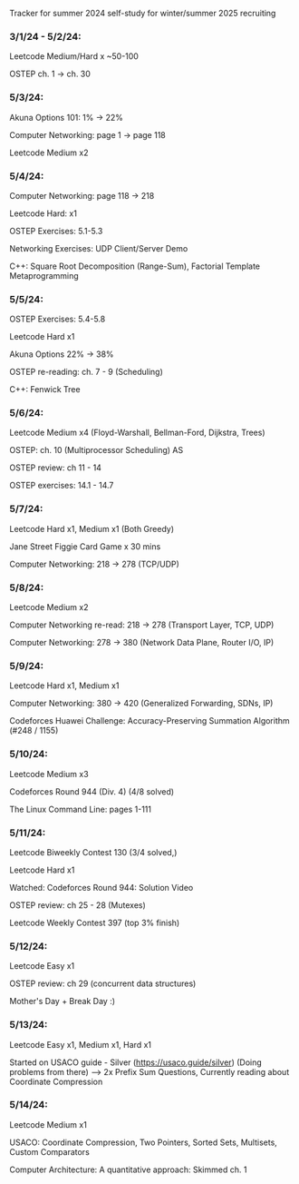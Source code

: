 Tracker for summer 2024 self-study for winter/summer 2025 recruiting

### 3/1/24 - 5/2/24:

Leetcode Medium/Hard x ~50-100

OSTEP ch. 1 → ch. 30

### 5/3/24:

Akuna Options 101: 1% → 22%

Computer Networking: page 1 → page 118

Leetcode Medium x2

### 5/4/24:

Computer Networking: page 118 → 218

Leetcode Hard: x1

OSTEP Exercises: 5.1-5.3

Networking Exercises: UDP Client/Server Demo

C++: Square Root Decomposition (Range-Sum), Factorial Template Metaprogramming 

### 5/5/24:

OSTEP Exercises: 5.4-5.8

Leetcode Hard x1

Akuna Options 22% → 38%

OSTEP re-reading: ch. 7 - 9 (Scheduling)

C++: Fenwick Tree


### 5/6/24:

Leetcode Medium x4 (Floyd-Warshall, Bellman-Ford, Dijkstra, Trees)

OSTEP: ch. 10 (Multiprocessor Scheduling)
 AS
 
OSTEP review: ch 11 - 14

OSTEP exercises: 14.1 - 14.7

### 5/7/24:

Leetcode Hard x1, Medium x1 (Both Greedy)

Jane Street Figgie Card Game x 30 mins

Computer Networking: 218 → 278 (TCP/UDP)

### 5/8/24:

Leetcode Medium x2

Computer Networking re-read: 218 → 278 (Transport Layer, TCP, UDP)

Computer Networking: 278 → 380  (Network Data Plane, Router I/O, IP)

### 5/9/24:

Leetcode Hard x1, Medium x1

Computer Networking: 380 → 420 (Generalized Forwarding, SDNs, IP)

Codeforces Huawei Challenge: Accuracy-Preserving Summation Algorithm (#248 / 1155)

### 5/10/24:

Leetcode Medium x3

Codeforces Round 944 (Div. 4) (4/8 solved)

The Linux Command Line: pages 1-111


### 5/11/24:

Leetcode Biweekly Contest 130 (3/4 solved,)

Leetcode Hard x1

Watched: Codeforces Round 944: Solution Video

OSTEP review: ch 25 - 28 (Mutexes)

Leetcode Weekly Contest 397 (top 3% finish)


### 5/12/24:

Leetcode Easy x1

OSTEP review: ch 29 (concurrent data structures)

Mother's Day + Break Day :)


### 5/13/24:

Leetcode Easy x1, Medium x1, Hard x1

Started on USACO guide - Silver (https://usaco.guide/silver) (Doing problems from there)
--> 2x Prefix Sum Questions, Currently reading about Coordinate Compression

### 5/14/24:

Leetcode Medium x1

USACO: Coordinate Compression, Two Pointers, Sorted Sets, Multisets, Custom Comparators

Computer Architecture: A quantitative approach: Skimmed ch. 1
